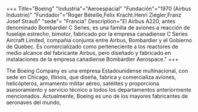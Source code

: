 +++
Title="Boeing"
"Industria"="Aeroespacial"
"Fundación"="1970 (Airbus Industrie)"
"Fundador"="Roger Béteille,Felix Kracht.Henri Ziegler,Franz Josef Strauß"
"sede"= "Francia"
Description="El Airbus A220, antes denominado Bombardier C Series,​ es una familia de aviones a reacción de fuselaje estrecho, bimotor, fabricado por la empresa canadiense C Series Aircraft Limited, compañía conjunta entre Airbus, Bombardier y el Gobierno de Quebec. Es comercializado como perteneciente a los reactores de medio alcance del fabricante Airbus, pero diseñado y fabricado en instalaciones de la empresa canadiense Bombardier Aerospace."
+++

The Boeing Company es una empresa Estadounidense multinacional​, con sede en Chicago, Illinois, que diseña, fabrica y comercializa aviones, helicópteros, armamento militar aéreo, satélites y proporciona asesoramiento y servicio técnico a todos los departamentos anteriormente mencionados. Actualmente, Boeing es uno de los mayores fabricantes de aeronaves del mundo,